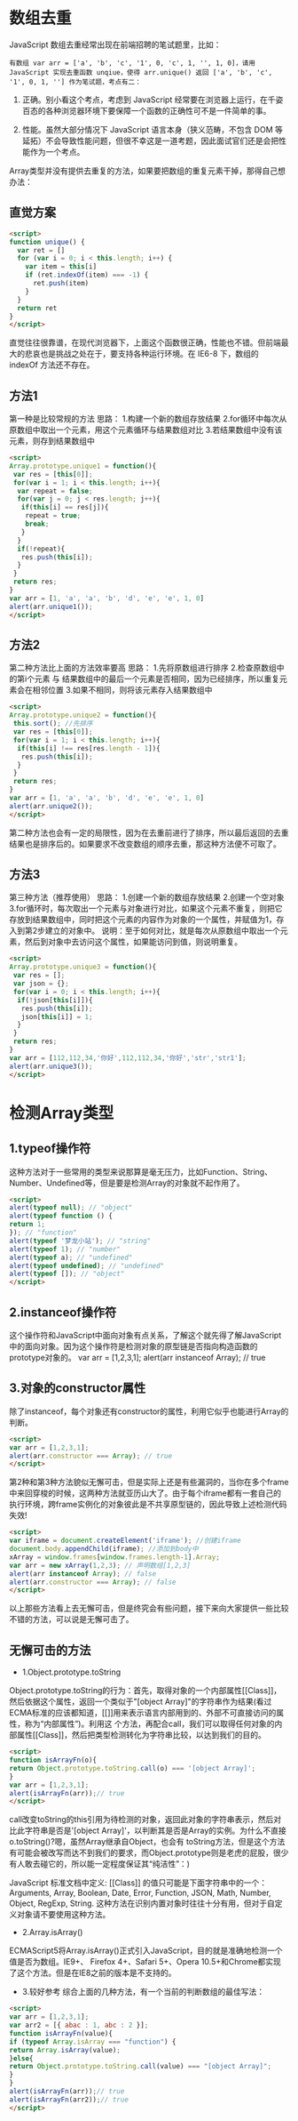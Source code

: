 数组去重
==================================

JavaScript 数组去重经常出现在前端招聘的笔试题里，比如：

 `有数组 var arr = ['a', 'b', 'c', '1', 0, 'c', 1, '', 1, 0]，请用 JavaScript 实现去重函数 unqiue，使得 arr.unique() 返回 ['a', 'b', 'c', '1', 0, 1, '']
作为笔试题，考点有二：`

1. 正确。别小看这个考点，考虑到 JavaScript 经常要在浏览器上运行，在千姿百态的各种浏览器环境下要保障一个函数的正确性可不是一件简单的事。

2. 性能。虽然大部分情况下 JavaScript 语言本身（狭义范畴，不包含 DOM 等延拓）不会导致性能问题，但很不幸这是一道考题，因此面试官们还是会把性能作为一个考点。

Array类型并没有提供去重复的方法，如果要把数组的重复元素干掉，那得自己想办法：

直觉方案
---------
``` html
<script>
function unique() {
  var ret = []
  for (var i = 0; i < this.length; i++) {
    var item = this[i]
    if (ret.indexOf(item) === -1) {
      ret.push(item)
    }
  }
  return ret
}
</script>
```
直觉往往很靠谱，在现代浏览器下，上面这个函数很正确，性能也不错。但前端最大的悲哀也是挑战之处在于，要支持各种运行环境。在 IE6-8 下，数组的 indexOf 方法还不存在。


方法1
---------
第一种是比较常规的方法
思路：
1.构建一个新的数组存放结果
2.for循环中每次从原数组中取出一个元素，用这个元素循环与结果数组对比
3.若结果数组中没有该元素，则存到结果数组中

``` html
<script>
Array.prototype.unique1 = function(){
 var res = [this[0]];
 for(var i = 1; i < this.length; i++){
  var repeat = false;
  for(var j = 0; j < res.length; j++){
   if(this[i] == res[j]){
    repeat = true;
    break;
   }
  }
  if(!repeat){
   res.push(this[i]);
  }
 }
 return res;
}
var arr = [1, 'a', 'a', 'b', 'd', 'e', 'e', 1, 0]
alert(arr.unique1());
</script>
```

方法2
---------
第二种方法比上面的方法效率要高
思路：
1.先将原数组进行排序
2.检查原数组中的第i个元素 与 结果数组中的最后一个元素是否相同，因为已经排序，所以重复元素会在相邻位置
3.如果不相同，则将该元素存入结果数组中

``` html
<script>
Array.prototype.unique2 = function(){
 this.sort(); //先排序
 var res = [this[0]];
 for(var i = 1; i < this.length; i++){
  if(this[i] !== res[res.length - 1]){
   res.push(this[i]);
  }
 }
 return res;
}
var arr = [1, 'a', 'a', 'b', 'd', 'e', 'e', 1, 0]
alert(arr.unique2());
</script>
```

第二种方法也会有一定的局限性，因为在去重前进行了排序，所以最后返回的去重结果也是排序后的。如果要求不改变数组的顺序去重，那这种方法便不可取了。


方法3
---------
第三种方法（推荐使用）
思路：
1.创建一个新的数组存放结果
2.创建一个空对象
3.for循环时，每次取出一个元素与对象进行对比，如果这个元素不重复，则把它存放到结果数组中，同时把这个元素的内容作为对象的一个属性，并赋值为1，存入到第2步建立的对象中。
说明：至于如何对比，就是每次从原数组中取出一个元素，然后到对象中去访问这个属性，如果能访问到值，则说明重复。

``` html
<script>
Array.prototype.unique3 = function(){
 var res = [];
 var json = {};
 for(var i = 0; i < this.length; i++){
  if(!json[this[i]]){
   res.push(this[i]);
   json[this[i]] = 1;
  }
 }
 return res;
}
var arr = [112,112,34,'你好',112,112,34,'你好','str','str1'];
alert(arr.unique3());
</script>
```

检测Array类型
==================================

1.typeof操作符
---------

这种方法对于一些常用的类型来说那算是毫无压力，比如Function、String、Number、Undefined等，但是要是检测Array的对象就不起作用了。

``` html
<script>
alert(typeof null); // "object"
alert(typeof function () {
return 1;
}); // "function"
alert(typeof '梦龙小站'); // "string"
alert(typeof 1); // "number"
alert(typeof a); // "undefined"
alert(typeof undefined); // "undefined"
alert(typeof []); // "object"
</script>
```

2.instanceof操作符
---------

这个操作符和JavaScript中面向对象有点关系，了解这个就先得了解JavaScript中的面向对象。因为这个操作符是检测对象的原型链是否指向构造函数的prototype对象的。
var arr = [1,2,3,1];
alert(arr instanceof Array); // true


3.对象的constructor属性
---------

除了instanceof，每个对象还有constructor的属性，利用它似乎也能进行Array的判断。
``` html
<script>
var arr = [1,2,3,1];
alert(arr.constructor === Array); // true
</script>
```

第2种和第3种方法貌似无懈可击，但是实际上还是有些漏洞的，当你在多个frame中来回穿梭的时候，这两种方法就亚历山大了。由于每个iframe都有一套自己的执行环境，跨frame实例化的对象彼此是不共享原型链的，因此导致上述检测代码失效!


``` html
<script>
var iframe = document.createElement('iframe'); //创建iframe
document.body.appendChild(iframe); //添加到body中
xArray = window.frames[window.frames.length-1].Array;
var arr = new xArray(1,2,3); // 声明数组[1,2,3]
alert(arr instanceof Array); // false
alert(arr.constructor === Array); // false
</script>
```

以上那些方法看上去无懈可击，但是终究会有些问题，接下来向大家提供一些比较不错的方法，可以说是无懈可击了。

无懈可击的方法
---------
* 1.Object.prototype.toString

Object.prototype.toString的行为：首先，取得对象的一个内部属性[[Class]]，然后依据这个属性，返回一个类似于"[object Array]"的字符串作为结果(看过ECMA标准的应该都知道，[[]]用来表示语言内部用到的、外部不可直接访问的属性，称为“内部属性”)。利用这 个方法，再配合call，我们可以取得任何对象的内部属性[[Class]]，然后把类型检测转化为字符串比较，以达到我们的目的。

``` html
<script>
function isArrayFn(o){
return Object.prototype.toString.call(o) === '[object Array]';
}
var arr = [1,2,3,1];
alert(isArrayFn(arr));// true
</script>
```

call改变toString的this引用为待检测的对象，返回此对象的字符串表示，然后对比此字符串是否是'[object Array]'，以判断其是否是Array的实例。为什么不直接o.toString()?嗯，虽然Array继承自Object，也会有 toString方法，但是这个方法有可能会被改写而达不到我们的要求，而Object.prototype则是老虎的屁股，很少有人敢去碰它的，所以能一定程度保证其“纯洁性”：)

JavaScript 标准文档中定义: [[Class]] 的值只可能是下面字符串中的一个： Arguments, Array, Boolean, Date, Error, Function, JSON, Math, Number, Object, RegExp, String.
这种方法在识别内置对象时往往十分有用，但对于自定义对象请不要使用这种方法。


* 2.Array.isArray()

ECMAScript5将Array.isArray()正式引入JavaScript，目的就是准确地检测一个值是否为数组。IE9+、 Firefox 4+、Safari 5+、Opera 10.5+和Chrome都实现了这个方法。但是在IE8之前的版本是不支持的。

* 3.较好参考
综合上面的几种方法，有一个当前的判断数组的最佳写法：

``` html
<script>
var arr = [1,2,3,1];
var arr2 = [{ abac : 1, abc : 2 }];
function isArrayFn(value){
if (typeof Array.isArray === "function") {
return Array.isArray(value);
}else{
return Object.prototype.toString.call(value) === "[object Array]";
}
}
alert(isArrayFn(arr));// true
alert(isArrayFn(arr2));// true
</script>
```
